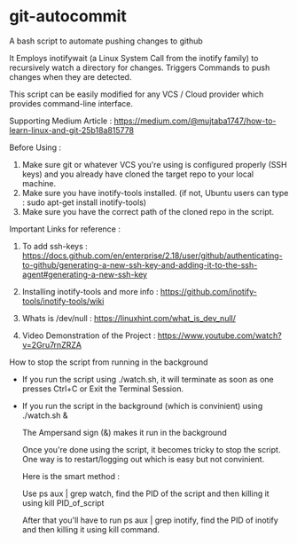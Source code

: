 # git-autocommit
A bash script to automate pushing changes to github

It Employs inotifywait (a Linux System Call from the inotify family) to recursively watch a directory for changes.
Triggers Commands to push changes when they are detected.

This script can be easily modified for any VCS / Cloud provider which provides command-line interface.

Supporting Medium Article : https://medium.com/@mujtaba1747/how-to-learn-linux-and-git-25b18a815778

Before Using : 
1. Make sure git or whatever VCS you're using is configured properly (SSH keys) and you already have cloned the target repo to your local machine.
2. Make sure you have inotify-tools installed. (if not, Ubuntu users can type : sudo apt-get install inotify-tools) 
3. Make sure you have the correct path of the cloned repo in the script.

Important Links for reference : 
1. To add ssh-keys : https://docs.github.com/en/enterprise/2.18/user/github/authenticating-to-github/generating-a-new-ssh-key-and-adding-it-to-the-ssh-agent#generating-a-new-ssh-key

2. Installing inotify-tools and more info : https://github.com/inotify-tools/inotify-tools/wiki

3. Whats is /dev/null : https://linuxhint.com/what_is_dev_null/

4. Video Demonstration of the Project : https://www.youtube.com/watch?v=2Gru7rnZRZA

How to stop the script from running in the background
- If you run the script using ./watch.sh, it will terminate as soon as one presses Ctrl+C or Exit the Terminal Session.
- If you run the script in the background (which is convinient) using ./watch.sh &

  The Ampersand sign (&) makes it run in the background
  
  Once you're done using the script, it becomes tricky to stop the script. One way is to restart/logging out which is easy but not convinient.
  
  Here is the smart method : 
  
  Use ps aux | grep watch, find the PID of the script and then killing it using kill PID_of_script
  
  After that you'll have to run ps aux | grep inotify, find the PID of inotify and then killing it using kill command.
